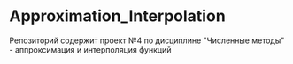 # Approximation_Interpolation

Репозиторий содержит проект №4 по дисциплине "Численные методы" - аппроксимация и интерполяция функций
